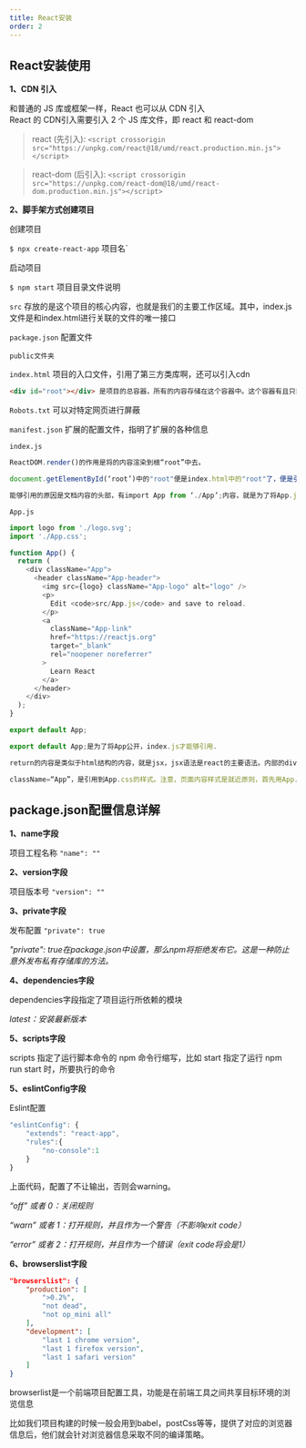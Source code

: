 ```yaml
---
title: React安装
order: 2
---
```


## React安装使用
**1、CDN 引入**

和普通的 JS 库或框架一样，React 也可以从 CDN 引入 <br/>
React 的 CDN引入需要引入 2 个 JS 库文件，即 react 和 react-dom
> react (先引入): ```<script crossorigin src="https://unpkg.com/react@18/umd/react.production.min.js"></script>```

> react-dom (后引入): ```<script crossorigin src="https://unpkg.com/react-dom@18/umd/react-dom.production.min.js"></script>```

**2、脚手架方式创建项目**

创建项目 

``$ npx create-react-app`` 项目名`

启动项目 

``$ npm start`` 项目目录文件说明

`src` 存放的是这个项目的核心内容，也就是我们的主要工作区域。其中，index.js文件是和index.html进行关联的文件的唯一接口

`package.json` 配置文件

`public文件夹` 

`index.html` 项目的入口文件，引用了第三方类库啊，还可以引入cdn

```html
<div id="root"></div> 是项目的总容器，所有的内容存储在这个容器中。这个容器有且只能有一个。
```

`Robots.txt` 可以对特定网页进行屏蔽

`manifest.json` 扩展的配置文件，指明了扩展的各种信息

`index.js` 

```js
ReactDOM.render()的作用是将的内容渲染到根“root”中去。

document.getElementById(‘root’)中的"root"便是index.html中的"root"了，便是引用页面内容了。在这里，也可以写一些内容(结构,样式,逻辑)是整个项目的根组件

能够引用的原因是文档内容的头部，有import App from ‘./App’;内容，就是为了将App.js的内容引入到index.js文件中。
```

`App.js`

```js
import logo from './logo.svg';
import './App.css';

function App() {
  return (
    <div className="App">
      <header className="App-header">
        <img src={logo} className="App-logo" alt="logo" />
        <p>
          Edit <code>src/App.js</code> and save to reload.
        </p>
        <a
          className="App-link"
          href="https://reactjs.org"
          target="_blank"
          rel="noopener noreferrer"
        >
          Learn React
        </a>
      </header>
    </div>
  );
}

export default App;
```

```js
export default App;是为了将App公开，index.js才能够引用.

return的内容是类似于html结构的内容，就是jsx，jsx语法是react的主要语法。内部的div的className是为了区分html语法的一个类名，这个是div的样式引用。在这个文件中，只能用一个div容器，如果在div的同级目录添加别的内容，便会报错

className=“App”，是引用到App.css的样式。注意，页面内容样式是就近原则，首先用App.css的样式，App.css是组件的样式，index.css是全局的样式。
```

## package.json配置信息详解
**1、name字段**

项目工程名称 `"name": ""`

**2、version字段**

项目版本号 `"version": ""`

**3、private字段**

发布配置 `"private": true` 

*"private": true在package.json中设置，那么npm将拒绝发布它。这是一种防止意外发布私有存储库的方法。*

**4、dependencies字段**

dependencies字段指定了项目运行所依赖的模块 

*latest：安装最新版本*

**5、scripts字段**

scripts 指定了运行脚本命令的 npm 命令行缩写，比如 start 指定了运行 npm run start 时，所要执行的命令

**5、eslintConfig字段**

Eslint配置
```js
"eslintConfig": {
    "extends": "react-app",
    "rules":{
        "no-console":1
    }
}
```

上面代码，配置了不让输出，否则会warning。

*“off” 或者 0：关闭规则* 

*“warn” 或者 1：打开规则，并且作为一个警告（不影响exit code）*

*“error” 或者 2：打开规则，并且作为一个错误（exit code将会是1）*

**6、browserslist字段**

```json
"browserslist": {
    "production": [
        ">0.2%",
        "not dead",
        "not op_mini all"
    ],
    "development": [
        "last 1 chrome version",
        "last 1 firefox version",
        "last 1 safari version"
    ]
}
```

browserlist是一个前端项目配置工具，功能是在前端工具之间共享目标环境的浏览信息

比如我们项目构建的时候一般会用到babel，postCss等等，提供了对应的浏览器信息后，他们就会针对浏览器信息采取不同的编译策略。

